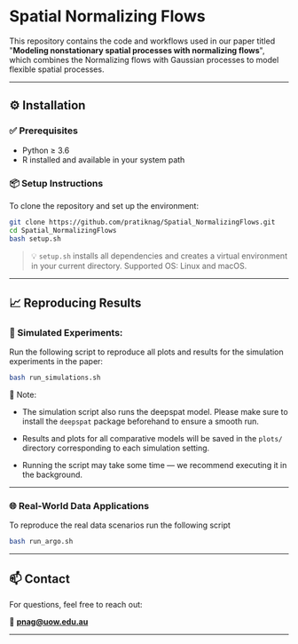 # Spatial Normalizing Flows
This repository contains the code and workflows used in our paper titled "**Modeling nonstationary spatial processes with normalizing flows**", which combines the Normalizing flows with Gaussian processes to model flexible spatial processes.

---

## ⚙️ Installation

### ✅ Prerequisites
- Python ≥ 3.6
- R installed and available in your system path

### 📦 Setup Instructions

To clone the repository and set up the environment:

```bash
git clone https://github.com/pratiknag/Spatial_NormalizingFlows.git
cd Spatial_NormalizingFlows
bash setup.sh
````

> 💡 `setup.sh` installs all dependencies and creates a virtual environment in your current directory. Supported OS: Linux and macOS.

---

## 📈 Reproducing Results

### 🔬 Simulated Experiments: 

Run the following script to reproduce all plots and results for the simulation experiments in the paper:

```bash
bash run_simulations.sh
```

📌 Note:

* The simulation script also runs the deepspat model. Please make sure to install the `deepspat` package beforehand to ensure a smooth run.

* Results and plots for all comparative models will be saved in the `plots/` directory corresponding to each simulation setting.

* Running the script may take some time — we recommend executing it in the background.

---

### 🌐 Real-World Data Applications

To reproduce the real data scenarios run the following script 

```bash
bash run_argo.sh
```

---

## 📫 Contact

For questions, feel free to reach out:

📧 **[pnag@uow.edu.au](mailto:pnag@uow.edu.au)**

---
